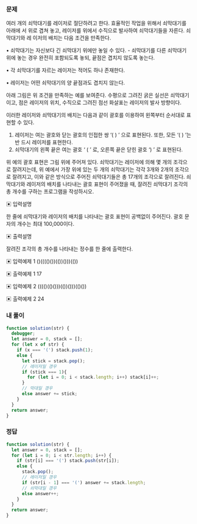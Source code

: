 ### 문제
여러 개의 쇠막대기를 레이저로 절단하려고 한다. 효율적인 작업을 위해서 쇠막대기를 아래에 서 위로 겹쳐 놓고, 레이저를 위에서 수직으로 발사하여 쇠막대기들을 자른다. 쇠막대기와 레 이저의 배치는 다음 조건을 만족한다.

• 쇠막대기는 자신보다 긴 쇠막대기 위에만 놓일 수 있다. - 쇠막대기를 다른 쇠막대기 위에 놓는 경우 완전히 포함되도록 놓되, 끝점은 겹치지 않도록 놓는다.

• 각 쇠막대기를 자르는 레이저는 적어도 하나 존재한다.

• 레이저는 어떤 쇠막대기의 양 끝점과도 겹치지 않는다.

아래 그림은 위 조건을 만족하는 예를 보여준다. 수평으로 그려진 굵은 실선은 쇠막대기이고, 점은 레이저의 위치, 수직으로 그려진 점선 화살표는 레이저의 발사 방향이다.

이러한 레이저와 쇠막대기의 배치는 다음과 같이 괄호를 이용하여 왼쪽부터 순서대로 표현할 수 있다.

1. 레이저는 여는 괄호와 닫는 괄호의 인접한 쌍 ‘( ) ’ 으로 표현된다. 또한, 모든 ‘( ) ’는 반 드시 레이저를 표현한다.
2. 쇠막대기의 왼쪽 끝은 여는 괄호 ‘ ( ’ 로, 오른쪽 끝은 닫힌 괄호 ‘) ’ 로 표현된다.

위 예의 괄호 표현은 그림 위에 주어져 있다.
쇠막대기는 레이저에 의해 몇 개의 조각으로 잘려지는데, 위 예에서 가장 위에 있는 두 개의 쇠막대기는 각각 3개와 2개의 조각으로 잘려지고, 이와 같은 방식으로 주어진 쇠막대기들은 총 17개의 조각으로 잘려진다.
쇠막대기와 레이저의 배치를 나타내는 괄호 표현이 주어졌을 때, 잘려진 쇠막대기 조각의 총 개수를 구하는 프로그램을 작성하시오.

▣ 입력설명

한 줄에 쇠막대기와 레이저의 배치를 나타내는 괄호 표현이 공백없이 주어진다. 괄호 문자의 개수는 최대 100,000이다.

▣ 출력설명

잘려진 조각의 총 개수를 나타내는 정수를 한 줄에 출력한다.

▣ 입력예제 1 ()(((()())(())()))(())

▣ 출력예제 1 17

▣ 입력예제 2 (((()(()()))(())()))(()())

▣ 출력예제 2 24


### 내 풀이
```js
function solution(str) {
  debugger;
  let answer = 0, stack = [];
  for (let x of str) {
    if (x === '(') stack.push(1);
    else {
      let stick = stack.pop();
      // 레이저일 경우
      if (stick === 1){
        for (let i = 0; i < stack.length; i++) stack[i]++;
      }
      // 막대일 경우
      else answer += stick;
    }
  }
  return answer;
}
```

### 정답
```js
function solution(str) {
  let answer = 0, stack = [];
  for (let i = 0; i < str.length; i++) {
    if (str[i] === '(') stack.push(str[i]);
    else {
      stack.pop();
      // 레이저일 경우
      if (str[i - 1] === '(') answer += stack.length;
      // 쇠막대일 경우
      else answer++;
    }
  }
  return answer;
}
```
